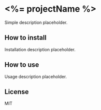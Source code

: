 # <%= projectName %>

Simple description placeholder.

## How to install

Installation description placeholder.

## How to use

Usage description placeholder.

## License

MIT
